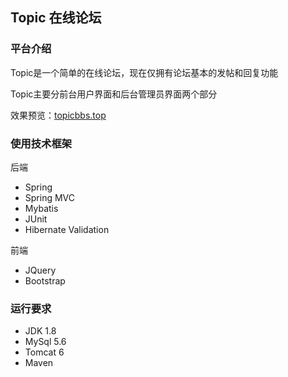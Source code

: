 ## Topic 在线论坛

### 平台介绍

Topic是一个简单的在线论坛，现在仅拥有论坛基本的发帖和回复功能

Topic主要分前台用户界面和后台管理员界面两个部分

效果预览：[topicbbs.top](http://topicbbs.top)

### 使用技术框架

后端

* Spring
* Spring MVC
* Mybatis
* JUnit
* Hibernate Validation

前端

* JQuery
* Bootstrap

### 运行要求

- JDK 1.8
- MySql 5.6
- Tomcat 6
- Maven
